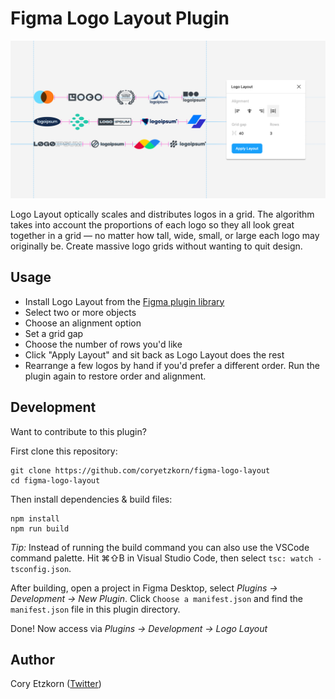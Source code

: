 # Figma Logo Layout Plugin

![Logo Layout](banner-v1.png)

Logo Layout optically scales and distributes logos in a grid. The algorithm takes into account the proportions of each logo so they all look great together in a grid — no matter how tall, wide, small, or large each logo may originally be. Create massive logo grids without wanting to quit design.

## Usage

- Install Logo Layout from the [Figma plugin library](https://www.figma.com/community)
- Select two or more objects
- Choose an alignment option
- Set a grid gap
- Choose the number of rows you'd like
- Click "Apply Layout" and sit back as Logo Layout does the rest
- Rearrange a few logos by hand if you'd prefer a different order. Run the plugin again to restore order and alignment.

## Development

Want to contribute to this plugin?

First clone this repository:

```shell
git clone https://github.com/coryetzkorn/figma-logo-layout
cd figma-logo-layout
```

Then install dependencies & build files:

```shell
npm install
npm run build
```

_Tip:_ Instead of running the build command you can also use the VSCode command palette. Hit ⌘⇧B in Visual Studio Code, then select `tsc: watch - tsconfig.json`.

After building, open a project in Figma Desktop, select _Plugins -> Development -> New Plugin_. Click `Choose a manifest.json` and find the `manifest.json` file in this plugin directory.

Done! Now access via _Plugins -> Development -> Logo Layout_

## Author

Cory Etzkorn ([Twitter](https://twitter.com/coryetzkorn))
